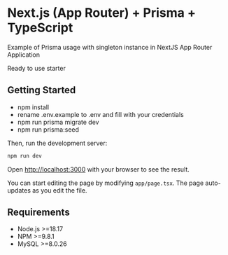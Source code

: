 # Next.js (App Router) + Prisma + TypeScript
<p>Example of Prisma usage with singleton instance in NextJS App Router Application</p>
<p>Ready to use starter</p>

## Getting Started

- npm install
- rename .env.example to .env and fill with your credentials
- npm run prisma migrate dev
- npm run prisma:seed

Then, run the development server:

```bash
npm run dev
```

Open [http://localhost:3000](http://localhost:3000) with your browser to see the result.

You can start editing the page by modifying `app/page.tsx`. The page auto-updates as you edit the file.

## Requirements
- Node.js >=18.17
- NPM >=9.8.1
- MySQL >=8.0.26
